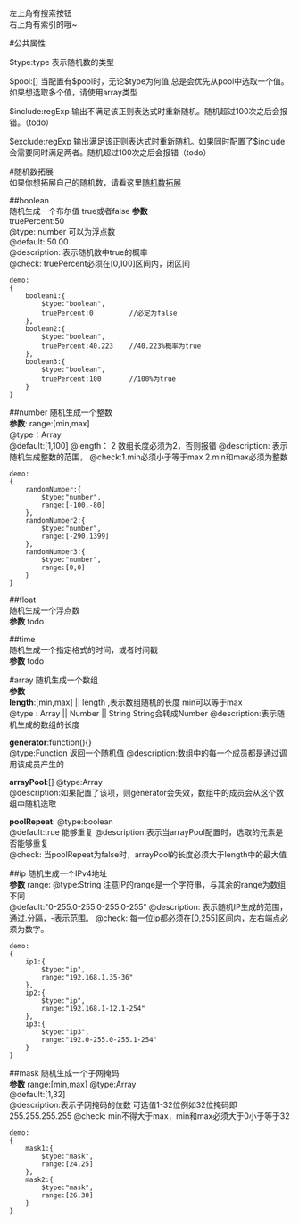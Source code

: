 左上角有搜索按钮  
右上角有索引的哦~

#公共属性  

\$type:type  表示随机数的类型   

\$pool:[]    当配置有\$pool时，无论\$type为何值,总是会优先从pool中选取一个值。如果想选取多个值，请使用array类型  

\$include:regExp  输出不满足该正则表达式时重新随机。随机超过100次之后会报错。（todo）  

\$exclude:regExp  输出满足该正则表达式时重新随机。如果同时配置了\$include会需要同时满足两者。随机超过100次之后会报错（todo）

#随机数拓展  
如果你想拓展自己的随机数，请看这里[随机数拓展](../api/README.md)

##boolean  
随机生成一个布尔值 true或者false
**参数**  
truePercent:50  
@type: number  可以为浮点数  
@default: 50.00  
@description: 表示随机数中true的概率    
@check:  truePercent必须在[0,100]区间内，闭区间  
```
demo:
{
    boolean1:{
        $type:"boolean",
        truePercent:0         //必定为false
    },
    boolean2:{
        $type:"boolean",
        truePercent:40.223    //40.223%概率为true
    },
    boolean3:{
        $type:"boolean",
        truePercent:100       //100%为true
    }
}
```

##number 
随机生成一个整数  
**参数**:
range:[min,max]  
@type：Array  
@default:[1,100]
@length： 2 数组长度必须为2，否则报错
@description: 表示随机生成整数的范围，
@check:1.min必须小于等于max 2.min和max必须为整数  

```
demo:
{
    randomNumber:{
        $type:"number",
        range:[-100,-80]   
    },
    randomNumber2:{
        $type:"number",
        range:[-290,1399]	
    },
    randomNumber3:{
        $type:"number",
        range:[0,0]	
    }
}
```
##float  
随机生成一个浮点数  
**参数**  todo

##time  
随机生成一个指定格式的时间，或者时间戳  
**参数** todo

#array
随机生成一个数组  
**参数**  
**length**:[min,max] || length  ,表示数组随机的长度  min可以等于max  
@type : Array || Number || String     String会转成Number
@description:表示随机生成的数组的长度 

**generator**:function(){}  
@type:Function   返回一个随机值
@description:数组中的每一个成员都是通过调用该成员产生的

**arrayPool**:[] 
@type:Array  
@description:如果配置了该项，则generator会失效，数组中的成员会从这个数组中随机选取

**poolRepeat**:
@type:boolean  
@default:true   能够重复
@description:表示当arrayPool配置时，选取的元素是否能够重复  
@check: 当poolRepeat为false时，arrayPool的长度必须大于length中的最大值

##ip
随机生成一个IPv4地址  
**参数** 
range:
@type:String    注意IP的range是一个字符串，与其余的range为数组不同  
@default:"0-255.0-255.0-255.0-255"
@description: 表示随机IP生成的范围，通过.分隔，-表示范围。
@check: 每一位ip都必须在[0,255]区间内，左右端点必须为数字。
```
demo:
{
    ip1:{
        $type:"ip",
        range:"192.168.1.35-36"
    },
    ip2:{
        $type:"ip",
        range:"192.168.1-12.1-254"
    },
    ip3:{
        $type:"ip3",
        range:"192.0-255.0-255.1-254"
    }
}
```


##mask
随机生成一个子网掩码  
**参数**
range:[min,max] 
@type:Array  
@default:[1,32]  
@description:表示子网掩码的位数  可选值1-32位例如32位掩码即255.255.255.255
@check:  min不得大于max，min和max必须大于0小于等于32  

```
demo:
{
    mask1:{
        $type:"mask",
        range:[24,25]
    },
    mask2:{
        $type:"mask",
        range:[26,30]
    }
}
```



